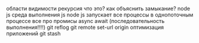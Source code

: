 области видимости
рекурсия что это?
как объяснить замыкание?
node js среда выполнения js
node js запускает все процессы в однопоточным процессе
все про промисы
async await (последовательность выполнения!!!!)
git reflog
git remote set-url origin
оптимизация приложений
git stash





